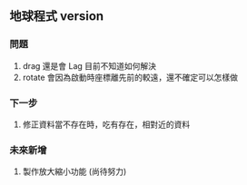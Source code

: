 ## 地球程式 version
### 問題
1. drag 還是會 Lag 目前不知道如何解決
2. rotate 會因為啟動時座標離先前的較遠，還不確定可以怎樣做
### 下一步
1. 修正資料當不存在時，吃有存在，相對近的資料
### 未來新增
1. 製作放大縮小功能 (尚待努力)


